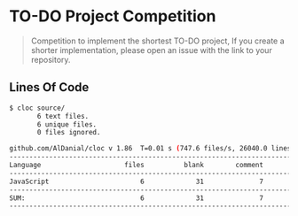 # TO-DO Project Competition

> Competition to implement the shortest TO-DO project, If you create a shorter implementation, please open an issue with the link to your repository.

## Lines Of Code

```bash
$ cloc source/
       6 text files.
       6 unique files.
       0 files ignored.

github.com/AlDanial/cloc v 1.86  T=0.01 s (747.6 files/s, 26040.0 lines/s)
-------------------------------------------------------------------------------
Language                     files          blank        comment           code
-------------------------------------------------------------------------------
JavaScript                       6             31              7            171
-------------------------------------------------------------------------------
SUM:                             6             31              7            171
-------------------------------------------------------------------------------
```
